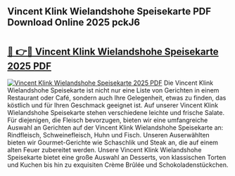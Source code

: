 ## Vincent Klink Wielandshohe Speisekarte PDF Download Online 2025 pckJ6

# <h2><a href="http://gcbnq84.nevu.top/?p=Vincent+Klink+Wielandshohe+Speisekarte">🔗 👉🔴 Vincent Klink Wielandshohe Speisekarte 2025 PDF</a></h2>

[![Vincent Klink Wielandshohe Speisekarte 2025 PDF](https://i.imgur.com/dBaPXMq.png)](http://gcbnq84.nevu.top/?p=Vincent+Klink+Wielandshohe+Speisekarte)
Die Vincent Klink Wielandshohe Speisekarte ist nicht nur eine Liste von Gerichten in einem Restaurant oder Café, sondern auch Ihre Gelegenheit, etwas zu finden, das köstlich und für Ihren Geschmack geeignet ist. Auf unserer Vincent Klink Wielandshohe Speisekarte stehen verschiedene leichte und frische Salate. Für diejenigen, die Fleisch bevorzugen, bieten wir eine umfangreiche Auswahl an Gerichten auf der Vincent Klink Wielandshohe Speisekarte an: Rindfleisch, Schweinefleisch, Huhn und Fisch. Unseren Auserwählten bieten wir Gourmet-Gerichte wie Schaschlik und Steak an, die auf einem alten Feuer zubereitet werden. Unsere Vincent Klink Wielandshohe Speisekarte bietet eine große Auswahl an Desserts, von klassischen Torten und Kuchen bis hin zu exquisiten Crème Brûlée und Schokoladenstückchen.
